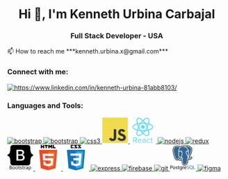 <h1 align="center">Hi 👋, I'm Kenneth Urbina Carbajal</h1>
<h3 align="center">Full Stack Developer - USA </h3>
<p>
    📫 How to reach me ***kenneth.urbina.x@gmail.com***
</p>
<h3 align="left">Connect with me:</h3>
<p align="left">
    <a href="https://www.linkedin.com/in/kenneth-urbina-81abb8103/" target="blank">
        <img align="center" src="https://raw.githubusercontent.com/rahuldkjain/github-profile-readme-generator/master/src/images/icons/Social/linked-in-alt.svg" alt="https://www.linkedin.com/in/kenneth-urbina-81abb8103/" height="30" width="30" />
    </a>
</p>
<h3 align="left">Languages and Tools:</h3>
<p align="left">
    <a href="https://www.php.net/" target="_blank" rel="noreferrer">
        <img src="https://upload.wikimedia.org/wikipedia/commons/thumb/2/27/PHP-logo.svg/1200px-PHP-logo.svg.png" alt="bootstrap" width="70" height="60"/>
    </a>
    <a href="https://laravel.com/" target="_blank" rel="noreferrer">
        <img src="https://www.secret-source.eu/wp-content/uploads/2017/11/Laravel-logo.jpg" alt="bootstrap" width="60" height="60"/>
    </a>
    <a href="https://www.mysql.com/" target="_blank" rel="noreferrer">
        <img src="https://wiki.cifprodolfoucha.es/images/8/8e/Mysql_logo.png" alt="css3" width="60" height="60"/>
    </a>
    <a href="https://developer.mozilla.org/en-US/docs/Web/JavaScript" target="_blank" rel="noreferrer">
        <img src="https://raw.githubusercontent.com/devicons/devicon/master/icons/javascript/javascript-original.svg" alt="javascript" width="60" height="60"/>
    </a>
    <a href="https://reactjs.org/" target="_blank" rel="noreferrer">
        <img src="https://raw.githubusercontent.com/devicons/devicon/master/icons/react/react-original-wordmark.svg" alt="react" width="60" height="60"/>
    </a>
    <a href="https://nodejs.org" target="_blank" rel="noreferrer">
        <img src="https://ih1.redbubble.net/image.1637717834.1604/pp,840x830-pad,1000x1000,f8f8f8.u1.jpg" alt="nodejs" width="60" height="60"/>
    </a>
    <a href="https://redux.js.org" target="_blank" rel="noreferrer">
        <img src="https://cdn.worldvectorlogo.com/logos/redux.svg" alt="redux" width="60" height="60"/>
    </a>
    <a href="https://getbootstrap.com" target="_blank" rel="noreferrer">
        <img src="https://raw.githubusercontent.com/devicons/devicon/master/icons/bootstrap/bootstrap-plain-wordmark.svg" alt="bootstrap" width="60" height="60"/>
    </a>
    <a href="https://www.w3.org/html/" target="_blank" rel="noreferrer">
        <img src="https://raw.githubusercontent.com/devicons/devicon/master/icons/html5/html5-original-wordmark.svg" alt="html5" width="60" height="60"/>
    </a>
    <a href="https://www.w3schools.com/css/" target="_blank" rel="noreferrer">
        <img src="https://raw.githubusercontent.com/devicons/devicon/master/icons/css3/css3-original-wordmark.svg" alt="css3" width="60" height="60"/>
    </a>
    <a href="https://expressjs.com" target="_blank" rel="noreferrer">
        <img src="https://skillshack.blob.core.windows.net/uploads/express.webp" alt="express" width="60" height="60"/>
    </a>
    <a href="https://firebase.google.com/" target="_blank" rel="noreferrer">
        <img src="https://www.vectorlogo.zone/logos/firebase/firebase-icon.svg" alt="firebase" width="60" height="60"/>
    </a>
    <a href="https://git-scm.com/" target="_blank" rel="noreferrer">
        <img src="https://www.vectorlogo.zone/logos/git-scm/git-scm-icon.svg" alt="git" width="60" height="60"/>
    </a>
    <a href="https://www.postgresql.org" target="_blank" rel="noreferrer">
        <img src="https://raw.githubusercontent.com/devicons/devicon/master/icons/postgresql/postgresql-original-wordmark.svg" alt="postgresql" width="60" height="60"/>
    </a>
    <a href="https://www.figma.com/" target="_blank" rel="noreferrer">
        <img src="https://www.vectorlogo.zone/logos/figma/figma-icon.svg" alt="figma" width="60" height="60"/>
    </a>
</p>
